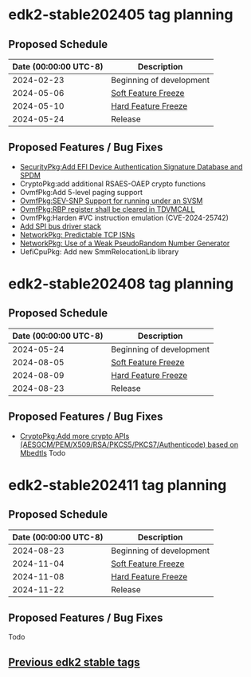 # edk2-stable202405 tag planning

## Proposed Schedule

| Date (00:00:00 UTC-8)| Description                              |
| ---------------------| ---------------------------------------- |
| 2024-02-23           | Beginning of development                 |
| 2024-05-06           | [Soft Feature Freeze](SoftFeatureFreeze) |
| 2024-05-10           | [Hard Feature Freeze](HardFeatureFreeze) |
| 2024-05-24           | Release                                  |

## Proposed Features / Bug Fixes
* [SecurityPkg:Add EFI Device Authentication Signature Database and SPDM](https://bugzilla.tianocore.org/show_bug.cgi?id=2479)
* CryptoPkg:add additional RSAES-OAEP crypto functions
* OvmfPkg:Add 5-level paging support
* [OvmfPkg:SEV-SNP Support for running under an SVSM](https://bugzilla.tianocore.org/show_bug.cgi?id=4654)
* [OvmfPkg:RBP register shall be cleared in TDVMCALL](https://bugzilla.tianocore.org/show_bug.cgi?id=4696)
* OvmfPkg:Harden #VC instruction emulation (CVE-2024-25742)
* [Add SPI bus driver stack](https://bugzilla.tianocore.org/show_bug.cgi?id=4753)
* [NetworkPkg: Predictable TCP ISNs](https://bugzilla.tianocore.org/show_bug.cgi?id=4541)
* [NetworkPkg: Use of a Weak PseudoRandom Number Generator](https://bugzilla.tianocore.org/show_bug.cgi?id=4542)
* UefiCpuPkg: Add new SmmRelocationLib library

# edk2-stable202408 tag planning

## Proposed Schedule

| Date (00:00:00 UTC-8)| Description                              |
| ---------------------| ---------------------------------------- |
| 2024-05-24           | Beginning of development                 |
| 2024-08-05           | [Soft Feature Freeze](SoftFeatureFreeze) |
| 2024-08-09           | [Hard Feature Freeze](HardFeatureFreeze) |
| 2024-08-23           | Release                                  |

## Proposed Features / Bug Fixes
* [CryptoPkg:Add more crypto APIs (AESGCM/PEM/X509/RSA/PKCS5/PKCS7/Authenticode) based on Mbedtls](https://bugzilla.tianocore.org/show_bug.cgi?id=4177)
Todo

# edk2-stable202411 tag planning

## Proposed Schedule

| Date (00:00:00 UTC-8)| Description                              |
| ---------------------| ---------------------------------------- |
| 2024-08-23           | Beginning of development                 |
| 2024-11-04           | [Soft Feature Freeze](SoftFeatureFreeze) |
| 2024-11-08           | [Hard Feature Freeze](HardFeatureFreeze) |
| 2024-11-22           | Release                                  |

## Proposed Features / Bug Fixes
Todo


## [Previous edk2 stable tags](https://github.com/tianocore/edk2/tags)
